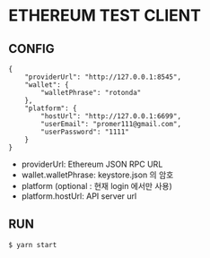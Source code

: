 # ETHEREUM TEST CLIENT
## CONFIG
```
{
    "providerUrl": "http://127.0.0.1:8545",
    "wallet": {
        "walletPhrase": "rotonda"
    },
    "platform": {
        "hostUrl": "http://127.0.0.1:6699",
        "userEmail": "promer111@gmail.com",
        "userPassword": "1111"
    }
}
```
- providerUrl: Ethereum JSON RPC URL
- wallet.walletPhrase: keystore.json 의 암호
- platform (optional : 현재 login 에서만 사용)
- platform.hostUrl: API server url

## RUN
```
$ yarn start
```
